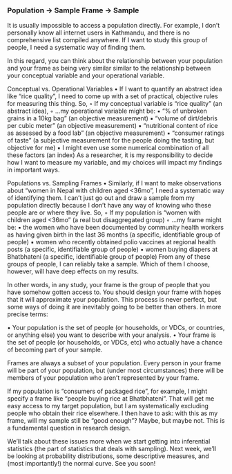 ### Population -\> Sample Frame -\> Sample
It is usually impossible to access a population directly. For example, I don’t personally know all internet users in Kathmandu, and there is no comprehensive list compiled anywhere. If I want to study this group of people, I need a systematic way of finding them.

In this regard, you can think about the relationship between your population and your frame as being very similar similar to the relationship between your conceptual variable and your operational variable.

Conceptual vs. Operational Variables
•	If I want to quantify an abstract idea like “rice quality”, I need to come up with a set of practical, objective rules for measuring this thing. So,
◦	If my conceptual variable is “rice quality” (an abstract idea),
◦	…my operational variable might be:
▪	“% of unbroken grains in a 10kg bag” (an objective measurement)
▪	“volume of dirt/debris per cubic meter” (an objective measurement)
▪	“nutritional content of rice as assessed by a food lab” (an objective measurement)
▪	“consumer ratings of taste” (a subjective measurement for the people doing the tasting, but objective for me)
▪	I might even use some numerical combination of all these factors (an index)
As a researcher, it is my responsibility to decide how I want to measure my variable, and my choices will impact my findings in important ways.

Populations vs. Sampling Frames
•	Similarly, if I want to make observations about “women in Nepal with children aged \<36mo”, I need a systematic way of identifying them. I can’t just go out and draw a sample from my population directly because I don’t have any way of knowing who these people are or where they live. So,
◦	If my population is “women with children aged \<36mo” (a real but disaggregated group)
◦	…my frame might be:
▪	the women who have been documented by community health workers as having given birth in the last 36 months (a specific, identifiable group of people)
▪	women who recently obtained polio vaccines at regional health posts (a specific, identifiable group of people)
▪	women buying diapers at Bhatbhateni (a specific, identifiable group of people)
From any of these groups of people, I can reliably take a sample.  Which of them I choose, however, will have deep effects on my results.

In other words, in any study, your frame is the group of people that you have somehow gotten access to. You should design your frame with hopes that it will approximate your population. This process is never perfect, but some ways of doing it are inevitably going to be better than others. In more precise terms:

•	Your population is the set of people (or households, or VDCs, or countries, or anything else) you want to describe with your analysis.
•	Your frame is the set of people (or households, or VDCs, etc) who actually have a chance of becoming part of your sample.

Frames are always a subset of your population. Every person in your frame will be part of your population, but (under most circumstances) there will be members of your population who aren’t represented by your frame.

If my population is “consumers of packaged rice”, for example, I might specify a frame like “people buying rice at Bhatbhateni”. That will get me easy access to my target population, but I am systematically excluding people who obtain their rice elsewhere. I then have to ask: with this as my frame, will my sample still be “good enough”? Maybe, but maybe not. This is a fundamental question in research design.

We’ll talk about these issues more when we start getting into inferential statistics (the part of statistics that deals with sampling). Next week, we’ll be looking at probability distributions, some descriptive measures, and (most importantly!) the normal curve. See you soon!